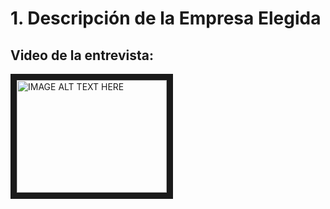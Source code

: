 # 1. Descripción de la Empresa Elegida

## Video de la entrevista:
<a href="http://www.youtube.com/watch?feature=player_embedded&v=9VYWraJLDcs
" target="_blank"><img src="http://img.youtube.com/vi/9VYWraJLDcs/0.jpg" 
alt="IMAGE ALT TEXT HERE" width="240" height="180" border="10" /></a>
